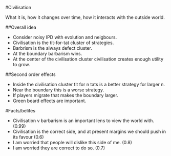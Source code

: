 #Civilisation

What it is, how it changes over time, how it interacts with the outside world.

##Overall idea

* Consider noisy IPD with evolution and neigbours.
* Civilisation is the tit-for-tat cluster of strategies. 
* Barbrism is the always defect cluster.
* At the boundary barbarism wins.
* At the center of the civilisation cluster civilisation creates enough utility to grow.

##Second order effects

* Inside the civilisation cluster tit for n tats is a better strategy for larger n.
* Near the boundary this is a worse strategy.
* If players migrate that makes the boundary larger.
* Green beard effects are important.


#Facts/belifes

* Civilisation v barbarism is an important lens to view the world with. (0.99)
* Civilisation is the correct side, and at present margins we should push in its favour (0.6)
* I am worried that people will dislike this side of me. (0.8)
* I am worried they are correct to do so. (0.7)

